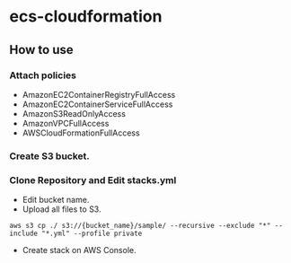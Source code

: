 ecs-cloudformation
====

## How to use
### Attach policies
- AmazonEC2ContainerRegistryFullAccess
- AmazonEC2ContainerServiceFullAccess
- AmazonS3ReadOnlyAccess
- AmazonVPCFullAccess
- AWSCloudFormationFullAccess

### Create S3 bucket.

### Clone Repository and Edit stacks.yml
- Edit bucket name.
- Upload all files to S3.
```
aws s3 cp ./ s3://{bucket_name}/sample/ --recursive --exclude "*" --include "*.yml" --profile private
```
- Create stack on AWS Console.
